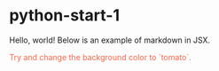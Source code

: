 # python-start-1
Hello, world!
Below is an example of markdown in JSX.

<div style="color:tomato;">
  Try and change the background color to `tomato`.
</div>


